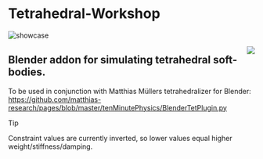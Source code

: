 # Tetrahedral-Workshop
![showcase](https://github.com/user-attachments/assets/f87ff4e4-7689-4f92-8ae8-112ee3d83bcb)

<div class="test">
<img style="flex" align="right" src="https://github.com/user-attachments/assets/cfd3b9c5-4b09-4fd2-8a63-7de76b9f94ee">
</div>

## Blender addon for simulating tetrahedral soft-bodies.

To be used in conjunction with Matthias Müllers tetrahedralizer for Blender:
https://github.com/matthias-research/pages/blob/master/tenMinutePhysics/BlenderTetPlugin.py

> [!TIP]
> Constraint values are currently inverted, so lower values equal higher weight/stiffness/damping.
